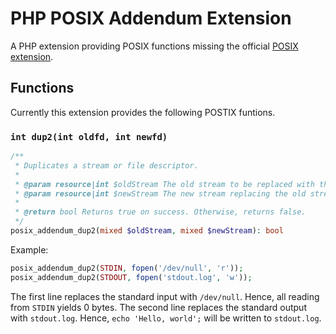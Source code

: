 # PHP POSIX Addendum Extension

A PHP extension providing POSIX functions missing the official [POSIX extension](https://www.php.net/manual/book.posix.php).

## Functions

Currently this extension provides the following POSTIX funtions.

### `int dup2(int oldfd, int newfd)`

```php
/**
 * Duplicates a stream or file descriptor.
 *
 * @param resource|int $oldStream The old stream to be replaced with the new stream.
 * @param resource|int $newStream The new stream replacing the old stream. 
 *
 * @return bool Returns true on success. Otherwise, returns false.
 */
posix_addendum_dup2(mixed $oldStream, mixed $newStream): bool
```

Example:
```php
posix_addendum_dup2(STDIN, fopen('/dev/null', 'r'));
posix_addendum_dup2(STDOUT, fopen('stdout.log', 'w'));
```

The first line replaces the standard input with `/dev/null`. Hence, all reading from `STDIN` yields 0 bytes.
The second line replaces the standard output with `stdout.log`. Hence, `echo 'Hello, world';` will be written to `stdout.log`.





